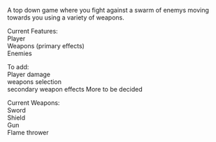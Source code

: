 A top down game where you fight against a swarm of enemys moving towards you using a variety of weapons.  

Current Features:  
Player  
Weapons (primary effects)  
Enemies  

To add:  
Player damage  
weapons selection  
secondary weapon effects
More to be decided  

Current Weapons:  
Sword  
Shield  
Gun  
Flame thrower  
